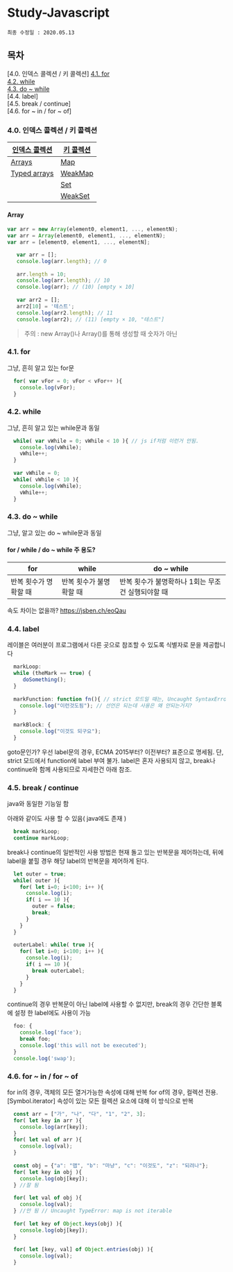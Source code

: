 # Study-Javascript
    최종 수정일 : 2020.05.13

## 목차
[4.0. 인덱스 콜렉션 / 키 콜렉션]
[4.1. for](#41-for)  
[4.2. while](#42-while)  
[4.3. do ~ while](#43-do-~-while)  
[4.4. label]   
[4.5. break / continue]   
[4.6. for ~ in / for ~ of]   

### 4.0. 인덱스 콜렉션 / 키 콜렉션
|[인덱스 콜렉션](https://developer.mozilla.org/ko/docs/Web/JavaScript/Guide/Indexed_collections)|[키 콜렉션](https://developer.mozilla.org/ko/docs/Web/JavaScript/Guide/Keyed_collections)|
|-----|-----|
|[Arrays](https://developer.mozilla.org/ko/docs/Web/JavaScript/Guide/Indexed_collections#Array_object)|[Map](https://developer.mozilla.org/ko/docs/Web/JavaScript/Guide/Keyed_collections#Map_object)|
|[Typed arrays](https://developer.mozilla.org/ko/docs/Web/JavaScript/Guide/Indexed_collections#Typed_Arrays)|[WeakMap](https://developer.mozilla.org/ko/docs/Web/JavaScript/Guide/Keyed_collections#WeakMap_object)|
||[Set](https://developer.mozilla.org/ko/docs/Web/JavaScript/Guide/Keyed_collections#Set_object)|
||[WeakSet](https://developer.mozilla.org/ko/docs/Web/JavaScript/Guide/Keyed_collections#WeakSet_object)|

#### Array
```javascript
var arr = new Array(element0, element1, ..., elementN);
var arr = Array(element0, element1, ..., elementN);
var arr = [element0, element1, ..., elementN];
```
```javascript
   var arr = [];
   console.log(arr.length); // 0
   
   arr.length = 10;
   console.log(arr.length); // 10
   console.log(arr); // (10) [empty × 10]
   
   var arr2 = [];
   arr2[10] = '테스트';
   console.log(arr2.length); // 11
   console.log(arr2); // (11) [empty × 10, "테스트"]
```
> 주의 : new Array()나 Array()를 통해 생성할 때 숫자가 아닌 

### 4.1. for
그냥, 흔히 알고 있는 for문
```javascript
  for( var vFor = 0; vFor < vFor++ ){
    console.log(vFor);
  }
```

### 4.2. while
그냥, 흔히 알고 있는 while문과 동일
```javascript
  while( var vWhile = 0; vWhile < 10 ){ // js if처럼 이런거 안됨.
    console.log(vWhile);
    vWhile++;
  }
  
  var vWhile = 0;
  while( vWhile < 10 ){
    console.log(vWhile);
    vWhile++;
  }
```

### 4.3. do ~ while
그냥, 알고 있는 do ~ while문과 동일

#### for / while / do ~ while 주 용도?
|for|while|do ~ while|
|-----|-----|-----|
|반복 횟수가 명확할 때|반복 횟수가 불명확할 때|반복 횟수가 불명확하나 1회는 무조건 실행되야할 때|

속도 차이는 없을까?
https://jsben.ch/eoQau

### 4.4. label
레이블은 여러분이 프로그램에서 다른 곳으로 참조할 수 있도록 식별자로 문을 제공합니다
```javascript
  markLoop:
  while (theMark == true) {
     doSomething();
  }
  
  markFunction: function fn(){ // strict 모드일 때는, Uncaught SyntaxError: In strict mode code, functions can only be declared at top level or inside a block.
    console.log("이런것도됨"); // 선언은 되는데 사용은 왜 안되는거지?
  }
  
  markBlock: {
    console.log("이것도 되구요");
  }
```
goto문인가?
우선 label문의 경우, ECMA 2015부터? 이전부터? 표준으로 명세됨.
단, strict 모드에서 function에 label 부여 불가.
label은 혼자 사용되지 않고, break나 continue와 함께 사용되므로 자세한건 아래 참조.

### 4.5. break / continue
java와 동일한 기능일 함

아래와 같이도 사용 할 수 있음( java에도 존재 )
```javascript
  break markLoop;
  continue markLoop;
```
break나 continue의 일반적인 사용 방법은 현재 돌고 있는 반복문을 제어하는데, 뒤에 label을 붙힐 경우 해당 label의 반복문을 제어하게 된다.

```javascript
  let outer = true;
  while( outer ){
    for( let i=0; i<100; i++ ){
      console.log(i);
      if( i == 10 ){
        outer = false;
        break;
      }
    }
  }
  
  outerLabel: while( true ){
    for( let i=0; i<100; i++ ){
      console.log(i);
      if( i == 10 ){
        break outerLabel;
      }
    }
  }
```
continue의 경우 반복문이 아닌 label에 사용할 수 없지만, break의 경우 간단한 블록에 설정 한 label에도 사용이 가능
```javascript
  foo: {
    console.log('face');
    break foo;
    console.log('this will not be executed');
  }
  console.log('swap');
```

### 4.6. for ~ in / for ~ of
for in의 경우, 객체의 모든 열거가능한 속성에 대해 반복
for of의 경우, 컬렉션 전용. [Symbol.iterator] 속성이 있는 모든 컬렉션 요소에 대해 이 방식으로 반복

```javascript
  const arr = ["가", "나", "다", "1", "2", 3];
  for( let key in arr ){
    console.log(arr[key]);
  }
  for( let val of arr ){
    console.log(val);
  }
  
  const obj = {"a": "맵", "b": "마냥", "c": "이것도", "z": "되려나"};
  for( let key in obj ){
    console.log(obj[key]);
  } //잘 됨
  
  for( let val of obj ){
    console.log(val);
  } //안 됨 // Uncaught TypeError: map is not iterable
  
  for( let key of Object.keys(obj) ){
    console.log(obj[key]);
  }
  
  for( let [key, val] of Object.entries(obj) ){
    console.log(val);
  }  
```
